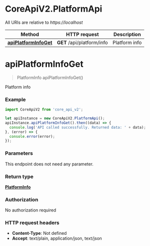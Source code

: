 # CoreApiV2.PlatformApi

All URIs are relative to *https://localhost*

Method | HTTP request | Description
------------- | ------------- | -------------
[**apiPlatformInfoGet**](PlatformApi.md#apiPlatformInfoGet) | **GET** /api/platform/info | Platform info


<a name="apiPlatformInfoGet"></a>
# **apiPlatformInfoGet**
> PlatformInfo apiPlatformInfoGet()

Platform info

### Example
```javascript
import CoreApiV2 from 'core_api_v2';

let apiInstance = new CoreApiV2.PlatformApi();
apiInstance.apiPlatformInfoGet().then((data) => {
  console.log('API called successfully. Returned data: ' + data);
}, (error) => {
  console.error(error);
});

```

### Parameters
This endpoint does not need any parameter.

### Return type

[**PlatformInfo**](PlatformInfo.md)

### Authorization

No authorization required

### HTTP request headers

 - **Content-Type**: Not defined
 - **Accept**: text/plain, application/json, text/json

